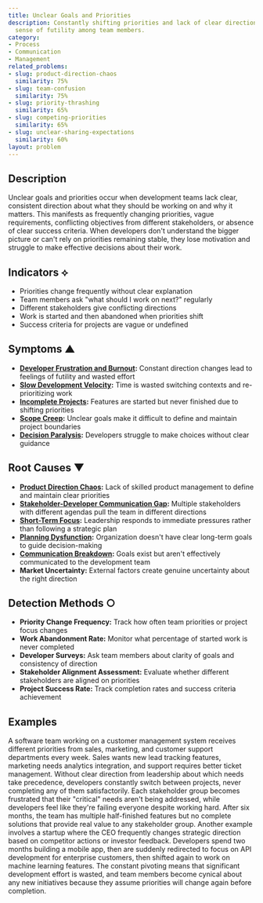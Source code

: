 ```yaml
---
title: Unclear Goals and Priorities
description: Constantly shifting priorities and lack of clear direction lead to a
  sense of futility among team members.
category:
- Process
- Communication
- Management
related_problems:
- slug: product-direction-chaos
  similarity: 75%
- slug: team-confusion
  similarity: 75%
- slug: priority-thrashing
  similarity: 65%
- slug: competing-priorities
  similarity: 65%
- slug: unclear-sharing-expectations
  similarity: 60%
layout: problem
---
```


## Description

Unclear goals and priorities occur when development teams lack clear, consistent direction about what they should be working on and why it matters. This manifests as frequently changing priorities, vague requirements, conflicting objectives from different stakeholders, or absence of clear success criteria. When developers don't understand the bigger picture or can't rely on priorities remaining stable, they lose motivation and struggle to make effective decisions about their work.

## Indicators ⟡
- Priorities change frequently without clear explanation
- Team members ask "what should I work on next?" regularly
- Different stakeholders give conflicting directions
- Work is started and then abandoned when priorities shift
- Success criteria for projects are vague or undefined

## Symptoms ▲
- **[Developer Frustration and Burnout](developer-frustration-and-burnout.md):** Constant direction changes lead to feelings of futility and wasted effort
- **[Slow Development Velocity](slow-development-velocity.md):** Time is wasted switching contexts and re-prioritizing work
- **[Incomplete Projects](incomplete-projects.md):** Features are started but never finished due to shifting priorities
- **[Scope Creep](scope-creep.md):** Unclear goals make it difficult to define and maintain project boundaries
- **[Decision Paralysis](decision-paralysis.md):** Developers struggle to make choices without clear guidance

## Root Causes ▼
- **[Product Direction Chaos](product-direction-chaos.md):** Lack of skilled product management to define and maintain clear priorities
- **[Stakeholder-Developer Communication Gap](stakeholder-developer-communication-gap.md):** Multiple stakeholders with different agendas pull the team in different directions
- **[Short-Term Focus](short-term-focus.md):** Leadership responds to immediate pressures rather than following a strategic plan
- **[Planning Dysfunction](planning-dysfunction.md):** Organization doesn't have clear long-term goals to guide decision-making
- **[Communication Breakdown](communication-breakdown.md):** Goals exist but aren't effectively communicated to the development team
- **Market Uncertainty:** External factors create genuine uncertainty about the right direction

## Detection Methods ○
- **Priority Change Frequency:** Track how often team priorities or project focus changes
- **Work Abandonment Rate:** Monitor what percentage of started work is never completed
- **Developer Surveys:** Ask team members about clarity of goals and consistency of direction
- **Stakeholder Alignment Assessment:** Evaluate whether different stakeholders are aligned on priorities
- **Project Success Rate:** Track completion rates and success criteria achievement

## Examples

A software team working on a customer management system receives different priorities from sales, marketing, and customer support departments every week. Sales wants new lead tracking features, marketing needs analytics integration, and support requires better ticket management. Without clear direction from leadership about which needs take precedence, developers constantly switch between projects, never completing any of them satisfactorily. Each stakeholder group becomes frustrated that their "critical" needs aren't being addressed, while developers feel like they're failing everyone despite working hard. After six months, the team has multiple half-finished features but no complete solutions that provide real value to any stakeholder group. Another example involves a startup where the CEO frequently changes strategic direction based on competitor actions or investor feedback. Developers spend two months building a mobile app, then are suddenly redirected to focus on API development for enterprise customers, then shifted again to work on machine learning features. The constant pivoting means that significant development effort is wasted, and team members become cynical about any new initiatives because they assume priorities will change again before completion.